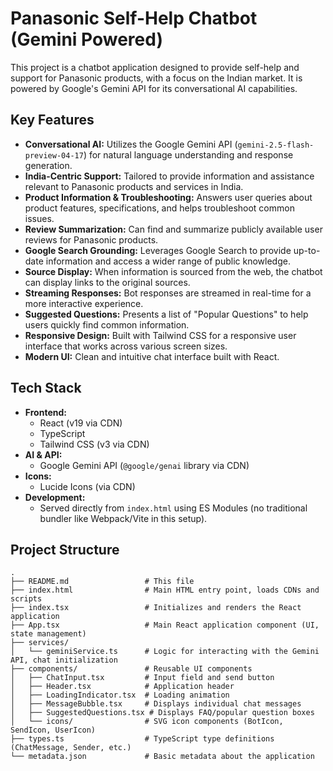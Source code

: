 # Panasonic Self-Help Chatbot (Gemini Powered)

This project is a chatbot application designed to provide self-help and support for Panasonic products, with a focus on the Indian market. It is powered by Google's Gemini API for its conversational AI capabilities.

## Key Features

*   **Conversational AI:** Utilizes the Google Gemini API (`gemini-2.5-flash-preview-04-17`) for natural language understanding and response generation.
*   **India-Centric Support:** Tailored to provide information and assistance relevant to Panasonic products and services in India.
*   **Product Information & Troubleshooting:** Answers user queries about product features, specifications, and helps troubleshoot common issues.
*   **Review Summarization:** Can find and summarize publicly available user reviews for Panasonic products.
*   **Google Search Grounding:** Leverages Google Search to provide up-to-date information and access a wider range of public knowledge.
*   **Source Display:** When information is sourced from the web, the chatbot can display links to the original sources.
*   **Streaming Responses:** Bot responses are streamed in real-time for a more interactive experience.
*   **Suggested Questions:** Presents a list of "Popular Questions" to help users quickly find common information.
*   **Responsive Design:** Built with Tailwind CSS for a responsive user interface that works across various screen sizes.
*   **Modern UI:** Clean and intuitive chat interface built with React.

## Tech Stack

*   **Frontend:**
    *   React (v19 via CDN)
    *   TypeScript
    *   Tailwind CSS (v3 via CDN)
*   **AI & API:**
    *   Google Gemini API (`@google/genai` library via CDN)
*   **Icons:**
    *   Lucide Icons (via CDN)
*   **Development:**
    *   Served directly from `index.html` using ES Modules (no traditional bundler like Webpack/Vite in this setup).

## Project Structure

```
.
├── README.md                 # This file
├── index.html                # Main HTML entry point, loads CDNs and scripts
├── index.tsx                 # Initializes and renders the React application
├── App.tsx                   # Main React application component (UI, state management)
├── services/
│   └── geminiService.ts      # Logic for interacting with the Gemini API, chat initialization
├── components/               # Reusable UI components
│   ├── ChatInput.tsx         # Input field and send button
│   ├── Header.tsx            # Application header
│   ├── LoadingIndicator.tsx  # Loading animation
│   ├── MessageBubble.tsx     # Displays individual chat messages
│   ├── SuggestedQuestions.tsx # Displays FAQ/popular question boxes
│   └── icons/                # SVG icon components (BotIcon, SendIcon, UserIcon)
├── types.ts                  # TypeScript type definitions (ChatMessage, Sender, etc.)
└── metadata.json             # Basic metadata about the application
